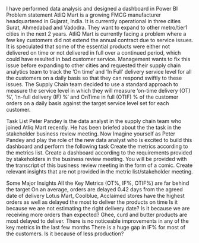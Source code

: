 I have performed data analysis and designed a dashboard in Power BI
Problem statement
AtliQ Mart is a growing FMCG manufacturer headquartered in Gujarat, India. It is currently operational in three cities Surat, Ahmedabad and Vadodra. They want to expand to other metro/tier1 cities in the next 2 years.
AtliQ Mart is currently facing a problem where a few key customers did not extend the annual contract due to service issues. It is speculated that some of the essential products were either not delivered on time or not delivered in full over a continued period, which could have resulted in bad customer service. Management wants to fix this issue before expanding to other cities and requested their supply chain analytics team to track the ’On time’ and ‘In Full’ delivery service level for all the customers on a daily basis so that they can respond swiftly to these issues.
The Supply Chain team decided to use a standard approach to measure the service level in which they will measure ‘on-time delivery (OT) %’, ‘In-full delivery (IF) %’ and OnTime in full (OTIF) % of the customer orders on a daily basis against the target service level set for each customer.

Task List
Peter Pandey is the data analyst in the supply chain team who joined Atliq Mart recently. He has been briefed about the the task in the stakeholder business review meeting. Now Imagine yourself as Peter Pandey and play the role of the new data analyst who is excited to build this dashboard and perform the following task
Create the metrics according to the metrics list. Create a dashboard according to the requirements provided by stakeholders in the business review meeting. You will be provided with the transcript of this business review meeting in the form of a comic. Create relevant insights that are not provided in the metric list/stakeholder meeting.

Some Major Insights
All the Key Metrics (OT%, IF%, OTIF%) are far behind the target
On an average, orders are delayed 0.42 days from the agreed date of delivery
Lotus Mart, Coolblue, Acclaimed stores have the highest orders as well as delayed the most to deliver the products on time
Is it because we are not estimating the right delivery date?
Is it because we are receiving more orders than expected?
Ghee, curd and butter products are most delayed to deliver.
There is no noticeable improvements in any of the key metrics in the last few months
There is a huge gap in IF% for most of the customers. Is it because of less production?
